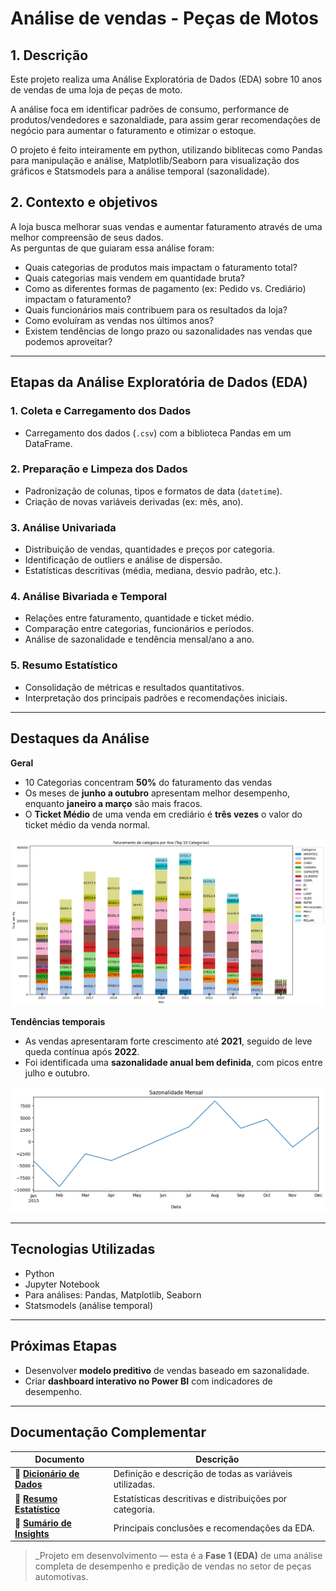# Análise de vendas - Peças de Motos
## 1. Descrição
Este projeto realiza uma Análise Exploratória de Dados (EDA) sobre 10 anos de vendas de uma loja de peças de moto.

A análise foca em identificar padrões de consumo, performance de produtos/vendedores e sazonaldiade, para assim gerar recomendações de negócio para aumentar o faturamento e otimizar o estoque.

O projeto é feito inteiramente em python, utilizando biblitecas como Pandas para manipulação e análise, Matplotlib/Seaborn para visualização dos gráficos e Statsmodels para a análise temporal (sazonalidade).

## 2. Contexto e objetivos
A loja busca melhorar suas vendas e aumentar faturamento através de uma melhor compreensão de seus dados.<br>
As perguntas de que guiaram essa análise foram:

- Quais categorias de produtos mais impactam o faturamento total?  
- Quais categorias mais vendem em quantidade bruta?
- Como as diferentes formas de pagamento (ex: Pedido vs. Crediário) impactam o faturamento?
- Quais funcionários mais contribuem para os resultados da loja?
- Como evoluíram as vendas nos últimos anos?  
- Existem tendências de longo prazo ou sazonalidades nas vendas que podemos aproveitar?
---
## Etapas da Análise Exploratória de Dados (EDA)
### 1. Coleta e Carregamento dos Dados
- Carregamento dos dados (`.csv`) com a biblioteca Pandas em um DataFrame.

### 2. Preparação e Limpeza dos Dados
- Padronização de colunas, tipos e formatos de data (`datetime`).   
- Criação de novas variáveis derivadas (ex: mês, ano).  

### 3. Análise Univariada
- Distribuição de vendas, quantidades e preços por categoria.  
- Identificação de outliers e análise de dispersão.  
- Estatísticas descritivas (média, mediana, desvio padrão, etc.).  

### 4. Análise Bivariada e Temporal
- Relações entre faturamento, quantidade e ticket médio.  
- Comparação entre categorias, funcionários e períodos.  
- Análise de sazonalidade e tendência mensal/ano a ano.  

### 5. Resumo Estatístico
- Consolidação de métricas e resultados quantitativos.  
- Interpretação dos principais padrões e recomendações iniciais.

---

## Destaques da Análise

**Geral**

- 10 Categorias concentram **50%** do faturamento das vendas
- Os meses de **junho a outubro** apresentam melhor desempenho, enquanto **janeiro a março** são mais fracos.
- O **Ticket Médio** de uma venda em crediário é **três vezes** o valor do ticket médio da venda normal.

![Exemplo de Gráfico: Faturamento por Categoria](https://raw.githubusercontent.com/igor-kevin/sales-analysis/refs/heads/main/graphs/Faturamento_categoria.png)

**Tendências temporais**

- As vendas apresentaram forte crescimento até **2021**, seguido de leve queda contínua após **2022**.  
- Foi identificada uma **sazonalidade anual bem definida**, com picos entre julho e outubro.


![Gráfico do comportamento Sazonal](https://raw.githubusercontent.com/igor-kevin/sales-analysis/refs/heads/main/graphs/Sazonalidade.png)

---
##  Tecnologias Utilizadas
- Python
- Jupyter Notebook
- Para análises: Pandas, Matplotlib, Seaborn
- Statsmodels (análise temporal)

---
## Próximas Etapas

- Desenvolver **modelo preditivo** de vendas baseado em sazonalidade.  
- Criar **dashboard interativo no Power BI** com indicadores de desempenho. 

---
## Documentação Complementar

| Documento | Descrição |
|------------|-----------|
| 📘 [**Dicionário de Dados**](https://github.com/igor-kevin/sales-analysis/blob/main/data/dicionario.md) | Definição e descrição de todas as variáveis utilizadas. |
| 📄 [**Resumo Estatístico**](https://github.com/igor-kevin/sales-analysis/blob/main/Insights/Relatório%20de%20achados.md) | Estatísticas descritivas e distribuições por categoria. |
| 🧾 [**Sumário de Insights**](https://github.com/igor-kevin/sales-analysis/blob/main/Insights/insights.md) | Principais conclusões e recomendações da EDA. |

> _Projeto em desenvolvimento — esta é a **Fase 1 (EDA)** de uma análise completa de desempenho e predição de vendas no setor de peças automotivas.